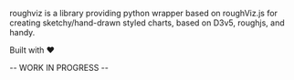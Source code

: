 roughviz is a library providing python wrapper based on roughViz.js for creating sketchy/hand-drawn styled charts, based on D3v5, roughjs, and handy.

Built with ♥

-- WORK IN PROGRESS --